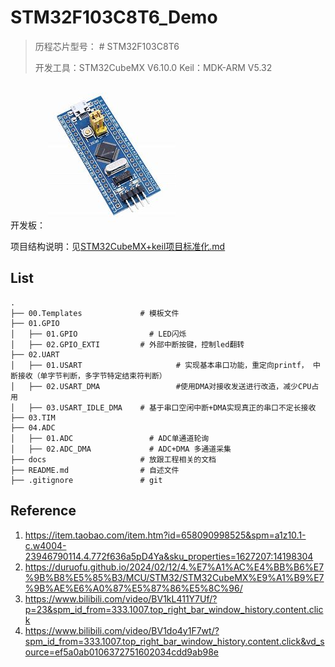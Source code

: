# STM32F103C8T6_Demo

> 历程芯片型号： # STM32F103C8T6
>
> 开发工具：STM32CubeMX V6.10.0   Keil：MDK-ARM V5.32
>

开发板：
![image-20240212135916985](attachments/1712413265286.png)

项目结构说明：见[STM32CubeMX+keil项目标准化.md](./docs/STM32CubeMX+keil项目标准化.md)

## List

```shell
.
├── 00.Templates             # 模板文件
├── 01.GPIO
│   ├── 01.GPIO      	       # LED闪烁
│   ├── 02.GPIO_EXTI         # 外部中断按键，控制led翻转
├── 02.UART
│   ├── 01.USART     				 # 实现基本串口功能，重定向printf， 中断接收（单字节判断，多字节特定结束符判断）
│   ├── 02.USART_DMA				 #使用DMA对接收发送进行改造，减少CPU占用
│   ├── 03.USART_IDLE_DMA    # 基于串口空闲中断+DMA实现真正的串口不定长接收
├── 03.TIM
├── 04.ADC
│   ├── 01.ADC          	   # ADC单通道轮询
│   ├── 02.ADC_DMA      	   # ADC+DMA 多通道采集
├── docs                     # 放跟工程相关的文档
├── README.md                # 自述文件
├── .gitignore               # git
```



## Reference

1. https://item.taobao.com/item.htm?id=658090998525&spm=a1z10.1-c.w4004-23946790114.4.772f636a5pD4Ya&sku_properties=1627207:14198304
1. https://duruofu.github.io/2024/02/12/4.%E7%A1%AC%E4%BB%B6%E7%9B%B8%E5%85%B3/MCU/STM32/STM32CubeMX%E9%A1%B9%E7%9B%AE%E6%A0%87%E5%87%86%E5%8C%96/
1. https://www.bilibili.com/video/BV1kL411Y7Uf/?p=23&spm_id_from=333.1007.top_right_bar_window_history.content.click
1. https://www.bilibili.com/video/BV1do4y1F7wt/?spm_id_from=333.1007.top_right_bar_window_history.content.click&vd_source=ef5a0ab0106372751602034cdd9ab98e

